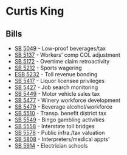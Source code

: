 # Curtis King
## Bills
* [SB 5049](bill/2021-22/sb/5049/) - Low-proof beverages/tax
* [SB 5137](bill/2021-22/sb/5137/) - Workers' comp COL adjustment
* [SB 5172](bill/2021-22/sb/5172/) - Overtime claim retroactivity
* [SB 5212](bill/2021-22/sb/5212/) - Sports wagering
* [ESB 5232](bill/2021-22/esb/5232/) - Toll revenue bonding
* [SB 5417](bill/2021-22/sb/5417/) - Liquor licensee privileges
* [SB 5427](bill/2021-22/sb/5427/) - Job search monitoring
* [SB 5449](bill/2021-22/sb/5449/) - Motor vehicle sales tax
* [SB 5477](bill/2021-22/sb/5477/) - Winery workforce development
* [SB 5479](bill/2021-22/sb/5479/) - Beverage alcohol/workforce
* [SB 5510](bill/2021-22/sb/5510/) - Transp. benefit district tax
* [SB 5549](bill/2021-22/sb/5549/) - Bingo gambling activities
* [SB 5558](bill/2021-22/sb/5558/) - Interstate toll bridges
* [SB 5578](bill/2021-22/sb/5578/) - Public infra./tax valuation
* [SB 5808](bill/2021-22/sb/5808/) - Interpreters/medical appts'
* [SB 5914](bill/2021-22/sb/5914/) - Electrician schools
